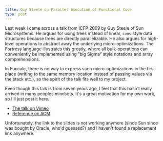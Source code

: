 ```yaml
---
title: Guy Steele on Parallel Execution of Functional Code
type: post
---
```


Last week I came across a talk from ICFP 2009 by Guy Steele of Sun Microsystems. He argues for using trees instead of linear, ```cons``` style data structures because trees are directly parallelizable. He also argues for high-level operations to abstract away the underlying micro-optimizations. The Fortress language illustrates this greatly, where all bulk-operations can conveniently be implemented using "big Sigma" style notations and array comprehensions.

In Funcalc, there is no way to express such micro-optimizations in the first place (writing to the same memory location instead of passing values via the stack etc.), so the spirit of the talk fits well to my project.

Even though this talk is from seven years ago, I feel that this hasn't really arrived in many peoples mindsets. It's a great motivation for my own work, so I'll just post it here.

- [The talk on Vimeo](https://vimeo.com/6624203)
- [Reference on ACM](http://dl.acm.org/citation.cfm?doid=1596550.1596551)

Unfortunately, the link to the slides is not working anymore (since Sun since was bought by Oracle, who'd guessed?) and I haven't found a replacement link anywhere.
